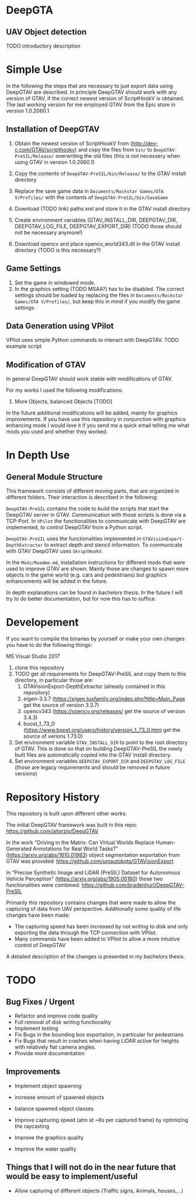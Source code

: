# DeepGTA
## UAV Object detection
TODO introductory description






# Simple Use
In the following the steps that are necessary to just export data using DeepGTAV are described. 
In principle DeepGTAV should work with any version of GTAV, if the correct newest version of ScriptHookV is obtained. 
The last working version for me employed GTAV from the Epic store in version 1.0.2060.1

## Installation of DeepGTAV
1. Obtain the newest version of ScriptHookV from (http://dev-c.com/GTAV/scripthookv) and copy the files from `bin/` to `DeepGTAV-PreSIL/Release/` overwriting the old files (this is not necessery when using GTAV in version 1.0.2060.1)
2. Copy the contents of `DeepGTAV-PreSIL/bin/Release/` to the GTAV install directory
3. Replace the save game data in `Documents/Rockstar Games/GTA V/Profiles/` with the contents of `DeepGTAV-PreSIL/bin/SaveGame`
4. Download (TODO link) paths.xml and store it in the GTAV install directory

5. Create environment variables (GTAV_INSTALL_DIR, DEEPGTAV_DIR, DEEPGTAV_LOG_FILE, DEEPGTAV_EXPORT_DIR) (TODO those should not be necessary anymore!)
6. Download opencv and place opencv_world343.dll in the GTAV install directory (TODO is this necessary?)

## Game Settings
1. Set the game in windowed mode.
2. In the graphics setting (TODO MSAA?) has to be disabled. The correct settings should be loaded by replacing the files in `Documents/Rockstar Games/GTA V/Profiles/`, but keep this in mind if you modify the game settings.


## Data Generation using VPilot
VPilot uses simple Python commands to interact with DeepGTAV.
TODO example script


## Modification of GTAV
In general DeepGTAV should work stable with modifications of GTAV. 

For my works I used the following modifications:
1. More Objects, balanced Objects [TODO]


In the future additional modifications will be added, mainly for graphics improvements.
If you have use this repository in conjunction with graphics enhancing mods I would love it if you send me a quick email telling me what mods you used and whether they worked. 






# In Depth Use
## General Module Structure
This framework consists of different moving parts, that are organized in different folders. Their interaction is described in the following:

`DeepGTAV-PreSIL` contains the code to build the scripts that start the DeepGTAV server in GTAV. Communication with those scripts is done via a TCP-Port. 
In `VPilot` the functionalities to communicate with DeepGTAV are implemented, to control DeepGTAV from a Python script. 

`DeepGTAV-PreSIL` uses the functionalities implemented in `GTAVisionExport-DepthExtractor` to extract depth and stencil information. To communicate with GTAV DeepGTAV uses 
`SkriptHookV`. 

In the `Mods/Readme.md`, installation instructions for different mods that were used to improve GTAV are shown. Mainly those are changes to spawn more objects in the game world (e.g. cars and pedestrians) but graphics enhancements will be added in the future.



In depth explanations can be found in bachelors thesis. In the future I will try to do better documentation, but for now this has to suffice.





# Developement
If you want to compile the binaries by yourself or make your own changes you have to do the following things:

MS Visual Studio 2017 

1. clone this repository
2. TODO get all requirements for DeepGTAV-PreSIL and copy them to this directory, in particular those are: 
   1. GTAVisionExport-DepthExtractor (already contained in this repository)
   2. eigen-3.3.7 (https://eigen.tuxfamily.org/index.php?title=Main_Page get the source of version 3.3.7)
   3. opencv343 (https://opencv.org/releases/ get the source of version 3.4.3)
   4. boost_1_73_0 (https://www.boost.org/users/history/version_1_73_0.html get the source of verions 1.73.0)
3. Set environment variable `GTAV_INSTALL_DIR` to point to the root directory of GTAV. This is done so that on building DeepGTAV-PreSIL the newly built files are automatically copied into the GTAV install directory.
4. Set environment variables `DEEPGTAV_EXPORT_DIR` and `DEEPGTAV_LOG_FILE` (those are legacy requirements and should be removed in future versions)






# Repository History
This repository is built upon different other works:

The initial DeepGTAV framework was built in this repo:
https://github.com/aitorzip/DeepGTAV


In the work "Driving in the Matrix: Can Virtual Worlds Replace Human-Generated Annotations for Real World Tasks?" (https://arxiv.org/abs/1610.01983) object segmentation exportation from GTAV was provided: https://github.com/umautobots/GTAVisionExport

In "Precise Synthetic Image and LiDAR (PreSIL) Dataset for Autonomous Vehicle Perception" (https://arxiv.org/abs/1905.00160) those two functionalities were combined: https://github.com/bradenhurl/DeepGTAV-PreSIL


Primarily this repository contains changes that were made to allow the capturing of data from UAV perspective. Additionally some quality of life changes have been made:

- The capturing speed has been increased by not writing to disk and only exporting the data through the TCP connection with VPilot.
- Many commands have been added to VPilot to allow a more intuitive control of DeepGTAV

A detailed description of the changes is presented in my bachelors thesis. 




# TODO 
## Bug Fixes / Urgent
- Refactor and improve code quality
- Full removal of disk writing functionality
- Implement testing
- Fix Bugs in the bounding box exportation, in particular for pedestrians
- Fix Bugs that result in crashes when having LiDAR active for heights with relatively flat camera angles.
- Provide more documentation


## Improvements
- Implement object spawning 
- increase amount of spawned objects 
- balance spawned object classes

- Improve capturing speed (atm at ~6s per captured frame) by optimizing the raycasting
- Improve the graphics quality 
- Improve the water quality 


## Things that I will not do in the near future that would be easy to implement/useful
- Allow capturing of different objects (Traffic signs, Animals, houses,...)




